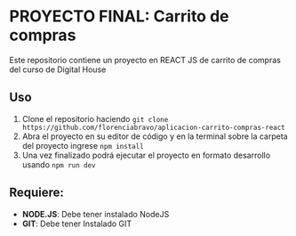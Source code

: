 # PROYECTO FINAL: Carrito de compras

Este repositorio contiene un proyecto en REACT JS de carrito de compras del curso de Digital House

## Uso

1.  Clone el repositorio haciendo `git clone https://github.com/florenciabravo/aplicacion-carrito-compras-react`
2.  Abra el proyecto en su editor de código y en la terminal sobre la carpeta del proyecto ingrese `npm install`
3.  Una vez finalizado podrá ejecutar el proyecto en formato desarrollo usando `npm run dev`

## Requiere:

-   **NODE.JS**: Debe tener instalado NodeJS
-   **GIT**: Debe tener Instalado GIT